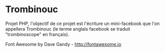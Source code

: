 # Trombinouc
Projet PHP, l'objectif de ce projet est l'écriture un mini-facebook que l'on appellera Trombinouc (le terme anglais facebook se traduit "trombinoscope" en français).


Font Awesome by Dave Gandy - http://fontawesome.io
